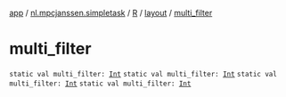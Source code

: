 [app](../../../index.md) / [nl.mpcjanssen.simpletask](../../index.md) / [R](../index.md) / [layout](index.md) / [multi_filter](.)

# multi_filter

`static val multi_filter: `[`Int`](https://kotlinlang.org/api/latest/jvm/stdlib/kotlin/-int/index.html)
`static val multi_filter: `[`Int`](https://kotlinlang.org/api/latest/jvm/stdlib/kotlin/-int/index.html)
`static val multi_filter: `[`Int`](https://kotlinlang.org/api/latest/jvm/stdlib/kotlin/-int/index.html)
`static val multi_filter: `[`Int`](https://kotlinlang.org/api/latest/jvm/stdlib/kotlin/-int/index.html)